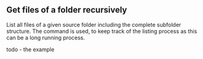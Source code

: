 ## Get files of a folder recursively
List all files of a given source folder including the complete subfolder structure. 
The command is used, to keep track of the listing process as this can be a long running process.

todo - the example
